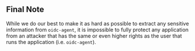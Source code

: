 ## Final Note
While we do our best to make it as hard as possible to extract any sensitive
information from `oidc-agent`, it is impossible to fully protect any
application from an attacker that has the same or even higher rights as the user
that runs the application (i.e. `oidc-agent`).

